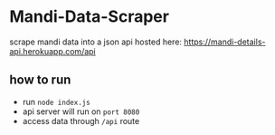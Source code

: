 # Mandi-Data-Scraper
scrape mandi data into a json api
hosted here: https://mandi-details-api.herokuapp.com/api

## how to run
- run `node index.js` 
- api server will run on `port 8080`
- access data through `/api` route
